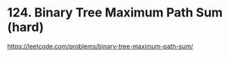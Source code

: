 # 124. Binary Tree Maximum Path Sum (hard)

https://leetcode.com/problems/binary-tree-maximum-path-sum/
